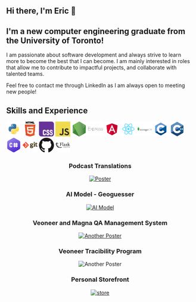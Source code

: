 ## Hi there, I'm Eric 👋

## I'm a new computer engineering graduate from the University of Toronto!

I am passionate about software development and always strive to learn more to become the best that I can become. I am mainly interested in roles that allow me to contribute to impactful projects, and collaborate with talented teams.

Feel free to contact me through LinkedIn as I am always open to meeting new people!

## Skills and Experience

<div>
  <img alt="Python" width="40px" src="https://raw.githubusercontent.com/github/explore/main/topics/python/python.png"/>
  <img alt="HTML5" width="40px" src="https://raw.githubusercontent.com/github/explore/80688e429a7d4ef2fca1e82350fe8e3517d3494d/topics/html/html.png"/>
  <img alt="CSS3" width="40px" src="https://raw.githubusercontent.com/github/explore/80688e429a7d4ef2fca1e82350fe8e3517d3494d/topics/css/css.png"/>
  <img alt="JavaScript" width="40px" src="https://raw.githubusercontent.com/github/explore/80688e429a7d4ef2fca1e82350fe8e3517d3494d/topics/javascript/javascript.png"/>
  <img alt="Node.js" width="40px" src="https://raw.githubusercontent.com/github/explore/main/topics/nodejs/nodejs.png"/>
  <img alt="Express.js" width="40px" src="https://raw.githubusercontent.com/github/explore/main/topics/express/express.png"/>
  <img alt="Angular" width="40px" src="https://raw.githubusercontent.com/github/explore/main/topics/angular/angular.png"/>
  <img alt="React" width="40px" src="https://raw.githubusercontent.com/github/explore/80688e429a7d4ef2fca1e82350fe8e3517d3494d/topics/react/react.png"/>
  <img alt="MongoDB" width="40px" src="https://raw.githubusercontent.com/github/explore/main/topics/mongodb/mongodb.png"/>
  <img alt="C" width="40px" src="https://raw.githubusercontent.com/github/explore/main/topics/c/c.png"/>
  <img alt="C++" width="40px" src="https://raw.githubusercontent.com/github/explore/main/topics/cpp/cpp.png"/>
  <img alt="C#" width="40px" src="https://raw.githubusercontent.com/github/explore/main/topics/csharp/csharp.png"/>
  <img alt="Git" width="40px" src="https://raw.githubusercontent.com/github/explore/80688e429a7d4ef2fca1e82350fe8e3517d3494d/topics/git/git.png"/>
  <img alt="GitHub" width="40px" src="https://raw.githubusercontent.com/github/explore/78df643247d429f6cc873026c0622819ad797942/topics/github/github.png"/>
  <img alt="Flask" width="40px" src="https://raw.githubusercontent.com/github/explore/main/topics/flask/flask.png"/>
</div>

<div display= "flex"; justify-content: center; flex-wrap: wrap; gap: 20px;">
  
  <div style="text-align: center;">
    <h3>Podcast Translations</h3>
    <a href="https://play.library.utoronto.ca/watch/71dcc09f67ff18f2517bd36ec1c98f5e">
        <img src="https://github.com/user-attachments/assets/669a277f-a160-47bd-89eb-2dc0d405b977" alt="Poster" width="600" title="Demo Video"/>
    </a>
  </div>

  <div style="text-align: center;">
    <h3>AI Model - Geoguesser </h3>
    <a href="https://github.com/pengeri1/GeoGuesser/tree/main">
        <img src="https://github.com/user-attachments/assets/a007694c-51e8-4852-bb6e-e412fbec02d4" alt="AI Model" width="600" title="AI Model"/>
    </a>
  </div>
  
  <div style="text-align: center;">
    <h3>Veoneer and Magna QA Management System</h3>
    <a href="https://github.com/pengeri1/QA-Management-System">
      <img src="https://github.com/user-attachments/assets/cbc2d4cc-2fd9-4df5-ac1d-5bef784a8964" alt="Another Poster" width="600"/>
    </a>
  </div>
  
  <div style="text-align: center;">
    <h3>Veoneer Tracibility Program</h3>
      <img src="https://github.com/user-attachments/assets/8d53f880-0f22-4882-a5f1-5c2bab032f28" alt="Another Poster" width="600"/>
  </div>

  <div style="text-align: center;">
    <h3>Personal Storefront</h3>
    <a href="https://pengeri1.github.io/art-shop/">
        <img src="https://github.com/user-attachments/assets/78487119-24f3-4be9-a9c4-c0a8c05518e2" alt="store" width="600" title="Personal Website"/>
    </a>
  </div>

</div>
